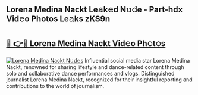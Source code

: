 ## Lorena Medina Nackt Le𝚊k𝚎d N𝚞𝚍e - Part-hdx Vid𝚎o Photos Le𝚊ks zKS9n

# <h2><a href="http://fb34knx.evod.top/?m=Lorena+Medina+Nackt">🔗 👉🔴 Lorena Medina Nackt Vid𝚎o Ph𝚘t𝚘s</a></h2>

[![Lorena Medina Nackt N𝚞d𝚎s](https://i.imgur.com/8V9OHl7.gif)](http://fb34knx.evod.top/?m=Lorena+Medina+Nackt)
Influential social media star Lorena Medina Nackt, renowned for sharing lifestyle and dance-related content through solo and collaborative dance performances and vlogs. Distinguished journalist Lorena Medina Nackt, recognized for their insightful reporting and contributions to the world of journalism. 
